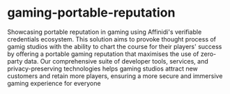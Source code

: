# gaming-portable-reputation
Showcasing portable reputation in gaming using Affinidi's verifiable credentials ecosystem. 
This solution aims to provoke thought process of  gamig studios 
with the ability to chart the course for their 
players' success by offering a portable gaming 
reputation that maximises the use of zero-party 
data. Our comprehensive suite of developer tools, 
services, and privacy-preserving technologies 
helps gaming studios attract new customers and 
retain more players, ensuring a more secure and 
immersive gaming experience for everyone
# 
